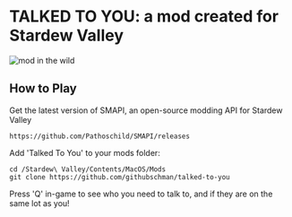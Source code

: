 # TALKED TO YOU: a mod created for Stardew Valley

![mod in the wild](https://raw.githubusercontent.com/githubschman/talked-to-you/master/screencast.gif)

## How to Play

Get the latest version of SMAPI, an open-source modding API for Stardew Valley 
```
https://github.com/Pathoschild/SMAPI/releases
```

Add 'Talked To You' to your mods folder:
```
cd /Stardew\ Valley/Contents/MacOS/Mods
git clone https://github.com/githubschman/talked-to-you
```

Press 'Q' in-game to see who you need to talk to, and if they are on the same lot as you!